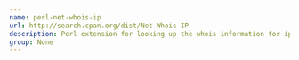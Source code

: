 ```yaml
---
name: perl-net-whois-ip
url: http://search.cpan.org/dist/Net-Whois-IP
description: Perl extension for looking up the whois information for ip addresses.
group: None
---
```

